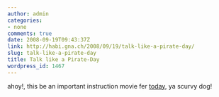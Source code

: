 ```yaml
---
author: admin
categories:
- none
comments: true
date: 2008-09-19T09:43:37Z
link: http://habi.gna.ch/2008/09/19/talk-like-a-pirate-day/
slug: talk-like-a-pirate-day
title: Talk like a Pirate-Day
wordpress_id: 1467
---
```


ahoy!, this be an important instruction movie fer [today](http://www.talklikeapirate.com/), ya scurvy dog!
